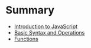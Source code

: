 # Summary

- [Introduction to JavaScript](./chapter_1.md)
- [Basic Syntax and Operations](./chapter_2.md)
- [Functions](./chapter_3.md)
